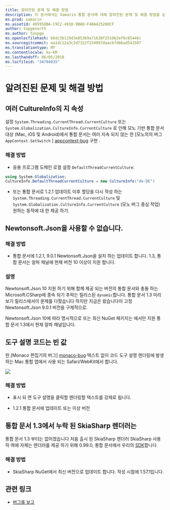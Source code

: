 ```yaml
---
title: 알려진된 문제 및 해결 방법
description: 이 문서에서는 Xamarin 통합 문서에 대해 알려진된 문제 및 해결 방법을 설명 합니다. CultureInfo 문제, JSON 문제 등을 설명합니다.
ms.prod: xamarin
ms.assetid: 495958BA-C9C2-4910-9BAD-F48A425208CF
author: topgenorth
ms.author: toopge
ms.openlocfilehash: b6dc3b119d3e85369a71638f2519b2ef0c85446c
ms.sourcegitcommit: ea1dc12a3c2d7322f234997daacbfdb6ad542507
ms.translationtype: MT
ms.contentlocale: ko-KR
ms.lasthandoff: 06/05/2018
ms.locfileid: "34794035"
---
```

# <a name="known-issues--workarounds"></a>알려진된 문제 및 해결 방법

## <a name="persistence-of-cultureinfo-across-cells"></a>여러 CultureInfo의 지 속성

설정 `System.Threading.CurrentThread.CurrentCulture` 또는 `System.Globalization.CultureInfo.CurrentCulture` 로 인해 모노 기반 통합 문서 대상 (Mac, iOS 및 Android)에서 통합 문서는 여러 지속 되지 않는 한 [모노의의 버그 `AppContext.SetSwitch` ] [ appcontext-bug] 구현 .

### <a name="workarounds"></a>해결 방법

* 응용 프로그램 도메인 로컬 설정 `DefaultThreadCurrentCulture`:
```csharp
using System.Globalization;
CultureInfo.DefaultThreadCurrentCulture = new CultureInfo("de-DE")
```

* 또는 통합 문서로 1.2.1 업데이트 이후 할당을 다시 작성 하는 `System.Threading.CurrentThread.CurrentCulture` 및 `System.Globalization.CultureInfo.CurrentCulture` (모노 버그 중심 작업) 원하는 동작에 대 한 제공 하기.

## <a name="unable-to-use-newtonsoftjson"></a>Newtonsoft.Json을 사용할 수 없습니다.

### <a name="workaround"></a>해결 방법

* 통합 문서에 1.2.1, 9.0.1 Newtonsoft.Json을 설치 하는 업데이트 합니다.
  1.3, 통합 문서는 알파 채널에 현재 버전 10 이상이 지원 합니다.

### <a name="details"></a>설명

Newtonsoft.Json 10 지원 하기 위해 함께 제공 되는 버전의 통합 문서와 충돌 하는 Microsoft.CSharp에 종속 되기 추락는 릴리스된 `dynamic`합니다. 통합 문서 1.3 미리 보기 릴리스에서이 문제를 다뤘습니다 하지만 지금은 왔습니다이 고정 Newtonsoft.Json 9.0.1 버전을 구체적으로.

Newtonsoft.Json 10에 따라 명시적으로 또는 최신 NuGet 패키지는 에서만 지원 통합 문서 1.3에서 현재 알파 채널입니다.

## <a name="code-tooltips-are-blank"></a>도구 설명 코드는 빈 값

한 [Monaco 편집기의 버그] [ monaco-bug] 텍스트 없이 코드 도구 설명 렌더링에 발생 하는 Mac 통합 앱에서 사용 되는 Safari/WebKit에서 합니다.

![](general-images/monaco-signature-help-bug.png)

### <a name="workaround"></a>해결 방법

* 표시 되 면 도구 설명을 클릭할 렌더링할 텍스트를 강제로 됩니다.

* 1.2.1 통합 문서에 업데이트 또는 이상 버전

[appcontext-bug]: https://bugzilla.xamarin.com/show_bug.cgi?id=54448
[monaco-bug]: https://github.com/Microsoft/monaco-editor/issues/408

## <a name="skiasharp-renderers-are-missing-in-workbooks-13"></a>통합 문서 1.3에서 누락 된 SkiaSharp 렌더러는

통합 문서 1.3 부터는 없어졌습니다 처음 출시 된 SkiaSharp 렌더러 SkiaSharp 사용 하 여에 자체는 렌더러를 제공 하기 위해 0.99.0, 통합 문서에서 우리의 [SDK](~/tools/workbooks/sdk/index.md)합니다.

### <a name="workaround"></a>해결 방법

* SkiaSharp NuGet에서 최신 버전으로 업데이트 합니다. 작성 시점에 1.57.1입니다.

## <a name="related-links"></a>관련 링크

- [버그를 보고](~/tools/workbooks/install.md#reporting-bugs)
